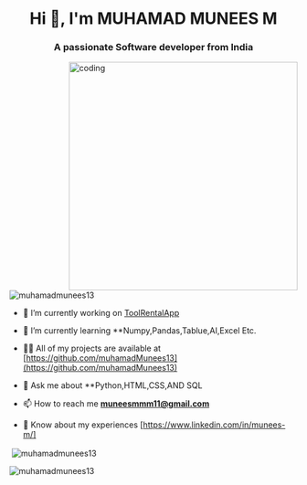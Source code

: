 <h1 align="center">Hi 👋, I'm MUHAMAD MUNEES M</h1>
<h3 align="center">A passionate Software developer from India</h3>
<img align="right"alt="coding" width="400" src="https://media.tenor.com/BqbIhT4Mb7cAAAAd/programmer-rounded-edges.gif">

<p align="left"> <img src="https://komarev.com/ghpvc/?username=muhamadmunees13&label=Profile%20views&color=0e75b6&style=flat" alt="muhamadmunees13" /> </p>

- 🔭 I’m currently working on [ToolRentalApp](https://github.com/muhamadMunees13/ToolRentalApp)<br>

- 🌱 I’m currently learning **Numpy,Pandas,Tablue,AI,Excel Etc.<br>

- 👨‍💻 All of my projects are available at [https://github.com/muhamadMunees13](https://github.com/muhamadMunees13)<br>

- 💬 Ask me about **Python,HTML,CSS,AND SQL<br>

- 📫 How to reach me **muneesmmm11@gmail.com**<br>

- 📄 Know about my experiences [https://www.linkedin.com/in/munees-m/]




<p>&nbsp;<img align="center" src="https://github-readme-stats.vercel.app/api?username=muhamadmunees13&show_icons=true&locale=en" alt="muhamadmunees13" /></p>

<p><img align="center" src="https://github-readme-streak-stats.herokuapp.com/?user=muhamadmunees13&" alt="muhamadmunees13" /></p>
